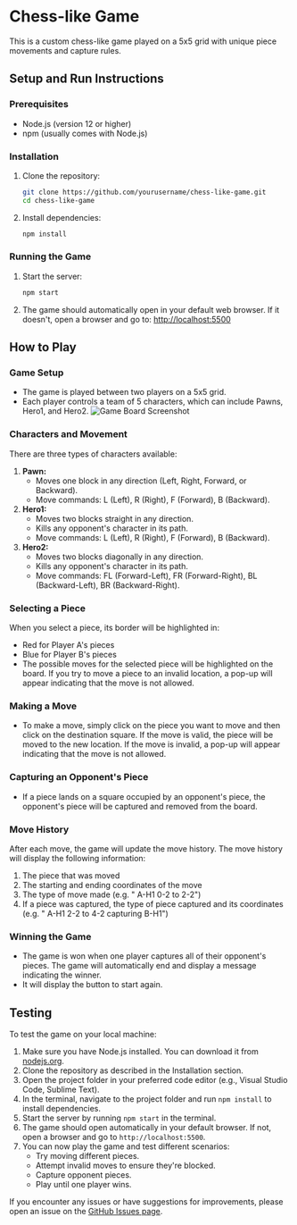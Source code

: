 
# Chess-like Game

This is a custom chess-like game played on a 5x5 grid with unique piece movements and capture rules.

## Setup and Run Instructions

### Prerequisites

- Node.js (version 12 or higher)
- npm (usually comes with Node.js)

### Installation

1. Clone the repository:
   ```sh
   git clone https://github.com/yourusername/chess-like-game.git
   cd chess-like-game
   ```
2. Install dependencies:
   ```sh
   npm install
   ```

### Running the Game

1. Start the server:
   ```sh
   npm start
   ```
2. The game should automatically open in your default web browser. If it doesn't, open a browser and go to:
   [http://localhost:5500](http://localhost:5500)

## How to Play

### Game Setup
- The game is played between two players on a 5x5 grid.
- Each player controls a team of 5 characters, which can include Pawns, Hero1, and Hero2.
  ![Game Board Screenshot]((https://github.com/shivani-2909/Shivani-Arora-21BHI10014/blob/main/images/Game-main-page.PNG?raw=true))

### Characters and Movement
There are three types of characters available:
1. **Pawn:**
   - Moves one block in any direction (Left, Right, Forward, or Backward).
   - Move commands: L (Left), R (Right), F (Forward), B (Backward).
2. **Hero1:**
   - Moves two blocks straight in any direction.
   - Kills any opponent's character in its path.
   - Move commands: L (Left), R (Right), F (Forward), B (Backward).
3. **Hero2:**
   - Moves two blocks diagonally in any direction.
   - Kills any opponent's character in its path.
   - Move commands: FL (Forward-Left), FR (Forward-Right), BL (Backward-Left), BR (Backward-Right).
  
### Selecting a Piece
When you select a piece, its border will be highlighted in:

- Red for Player A's pieces
- Blue for Player B's pieces
- The possible moves for the selected piece will be highlighted on the board. If you try to move a piece to an invalid location, a pop-up will appear indicating that the move is not allowed.

### Making a Move
- To make a move, simply click on the piece you want to move and then click on the destination square. If the move is valid, the piece will be moved to the new location. If the move is invalid, a pop-up will appear indicating that the move is not allowed.

### Capturing an Opponent's Piece
- If a piece lands on a square occupied by an opponent's piece, the opponent's piece will be captured and removed from the board. 

### Move History
After each move, the game will update the move history. The move history will display the following information:

1. The piece that was moved
2. The starting and ending coordinates of the move
3. The type of move made (e.g. " A-H1 0-2 to 2-2")
4. If a piece was captured, the type of piece captured and its coordinates (e.g. " A-H1 2-2 to 4-2 capturing B-H1")

### Winning the Game
- The game is won when one player captures all of their opponent's pieces. The game will automatically end and display a message indicating the winner.
- It will display the button to start again.


## Testing

To test the game on your local machine:

1. Make sure you have Node.js installed. You can download it from [nodejs.org](https://nodejs.org/).
2. Clone the repository as described in the Installation section.
3. Open the project folder in your preferred code editor (e.g., Visual Studio Code, Sublime Text).
4. In the terminal, navigate to the project folder and run `npm install` to install dependencies.
5. Start the server by running `npm start` in the terminal.
6. The game should open automatically in your default browser. If not, open a browser and go to `http://localhost:5500`.
7. You can now play the game and test different scenarios:
   - Try moving different pieces.
   - Attempt invalid moves to ensure they're blocked.
   - Capture opponent pieces.
   - Play until one player wins.

If you encounter any issues or have suggestions for improvements, please open an issue on the [GitHub Issues page](https://github.com/yourusername/chess-like-game/issues).
